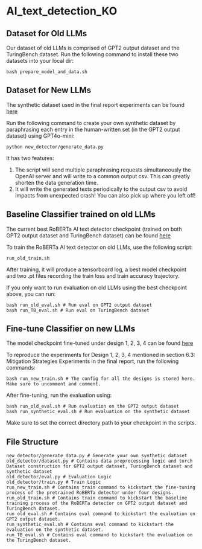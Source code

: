 # AI_text_detection_KO

## Dataset for Old LLMs

Our dataset of old LLMs is comprised of GPT2 output dataset and the TuringBench dataset. Run the following command to install these two datasets into your local dir:
```
bash prepare_model_and_data.sh
```

## Dataset for New LLMs

The synthetic dataset used in the final report experiments can be found [here](https://drive.google.com/file/d/1lT_kt4UYOWYfIlDwppAo-LT51GAIt-u7/view?usp=sharing)

Run the following command to create your own synthetic dataset by paraphrasing each entry in the human-written set (in the GPT2 output dataset) using GPT4o-mini:
```
python new_detector/generate_data.py
```

It has two features:
1. The script will send multiple paraphrasing requests simultaneously the OpenAI server and will write to a common output csv. This can greatly shorten the data generation time.
2. It will write the generated texts periodically to the output csv to avoid impacts from unexpected crash! You can also pick up where you left off!

## Baseline Classifier trained on old LLMs

The current best RoBERTa AI text detector checkpoint (trained on both GPT2 output dataset and TuringBench dataset) can be found [here](https://drive.google.com/file/d/1nhLOxHZhNOoFhVy06icKT4mjws8a8ODC/view?usp=sharing)

To train the RoBERTa AI text detector on old LLMs, use the following script:
```
run_old_train.sh
```
After training, it will produce a tensorboard log, a best model checkpoint and two .pt files recording the train loss and train accuracy trajectory.

If you only want to run evaluation on old LLMs using the best checkpoint above, you can run:
```
bash run_old_eval.sh # Run eval on GPT2 output dataset
bash run_TB_eval.sh # Run eval on TuringBench dataset
```

## Fine-tune Classifier on new LLMs

The model checkpoint fine-tuned under design 1, 2, 3, 4 can be found [here](https://drive.google.com/file/d/18h8lTYAYI7tS0XCWOxRzaX78KUxfDDA9/view?usp=sharing)

To reproduce the experiments for Design 1, 2, 3, 4 mentioned in section 6.3: Mitigation Strategies Experiments in the final report, run the following commands:
```
bash run_new_train.sh # The config for all the designs is stored here. Make sure to uncomment and comment.
```

After fine-tuning, run the evaluation using:
```
bash run_old_eval.sh # Run evaluation on the GPT2 output dataset
bash run_synthetic_eval.sh # Run evaluation on the synthetic dataset
```
Make sure to set the correct directory path to your checkpoint in the scripts.

## File Structure
```
new_detector/generate_data.py # Generate your own synthetic dataset
old_detector/dataset.py # Contains data preprocessing logic and torch Dataset construction for GPT2 output dataset, TuringBench dataset and synthetic dataset
old_detector/eval.py # Evaluation Logic
old_detector/train.py # Train Logic
run_new_train.sh # Contains train command to kickstart the fine-tuning process of the pretrained RoBERTa detector under four designs.
run_old_train.sh # Contains train command to kickstart the baseline training process of the RoBERTa detector on GPT2 output dataset and TuringBench dataset.
run_old_eval.sh # Contains eval command to kickstart the evaluation on GPT2 output dataset.
run_synthetic_eval.sh # Contains eval command to kickstart the evaluation on the synthetic dataset.
run_TB_eval.sh # Contains eval command to kickstart the evaluation on the TuringBench dataset.
```
